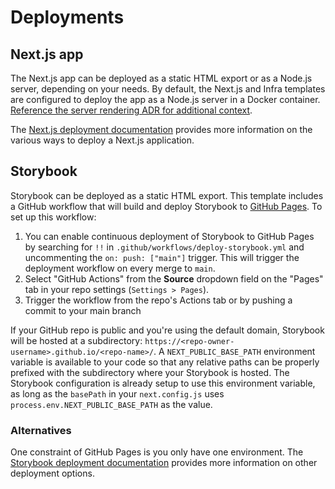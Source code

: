 # Deployments

## Next.js app

The Next.js app can be deployed as a static HTML export or as a Node.js server, depending on your needs. By default, the Next.js and Infra templates are configured to deploy the app as a Node.js server in a Docker container. [Reference the server rendering ADR for additional context](../docs/decisions/app/0005-server-rendering.md).

The [Next.js deployment documentation](https://nextjs.org/docs/deployment) provides more information on the various ways to deploy a Next.js application.

## Storybook

Storybook can be deployed as a static HTML export. This template includes a GitHub workflow that will build and deploy Storybook to [GitHub Pages](https://pages.github.com/). To set up this workflow:

1. You can enable continuous deployment of Storybook to GitHub Pages by searching for `!!` in `.github/workflows/deploy-storybook.yml` and uncommenting the `on: push: ["main"]` trigger. This will trigger the deployment workflow on every merge to `main`.
1. Select "GitHub Actions" from the **Source** dropdown field on the "Pages" tab in your repo settings (`Settings > Pages`).
1. Trigger the workflow from the repo's Actions tab or by pushing a commit to your main branch

If your GitHub repo is public and you're using the default domain, Storybook will be hosted at a subdirectory: `https://<repo-owner-username>.github.io/<repo-name>/`. A `NEXT_PUBLIC_BASE_PATH` environment variable is available to your code so that any relative paths can be properly prefixed with the subdirectory where your Storybook is hosted. The Storybook configuration is already setup to use this environment variable, as long as the `basePath` in your `next.config.js` uses `process.env.NEXT_PUBLIC_BASE_PATH` as the value.

### Alternatives

One constraint of GitHub Pages is you only have one environment. The [Storybook deployment documentation](https://storybook.js.org/docs/react/sharing/publish-storybook) provides more information on other deployment options.
